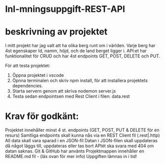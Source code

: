 # Inl-mningsuppgift-REST-API

# beskrivning av projektet

I mitt projekt har jag valt att ha olika berg runt om i världen. Varje berg har 4st egenskaper Id, namm, höjd, och de land berget ligger i. API:et har funktionalitet för CRUD och har 4st endpoints GET, POST, DELETE och PUT.

För att testa projektet:

1. Öppna projektet i vscode
2. Öpnna terminalen och skriv npm install, för att installera projektets dependencies.
3. Starta servern genom att skriva nodemon server.js
4. Testa sedan endpointsen med Rest Client i filen: data.rest

# Krav för godkänt:

Projektet innehåller minst 4 st. endpoints (GET, POST, PUT & DELETE för en resurs)
Samtliga endpoints skall kunna nås via en REST Client fil (.rest|.http)
All data skall vara sparad i en JSON-fil
Datan i JSON-filen skall uppdateras då något läggs till, uppdateras eller tas bort
APIét ska svara med 404 om datan saknas.
Git & GitHub har använts
Projektmappen innehåller en README.md fil - (läs ovan för mer info)
Uppgiften lämnas in i tid!
